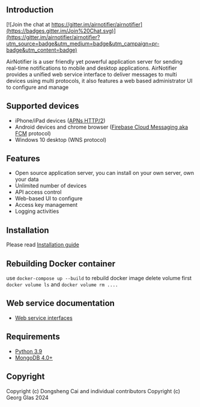 ## Introduction

[![Join the chat at https://gitter.im/airnotifier/airnotifier](https://badges.gitter.im/Join%20Chat.svg)](https://gitter.im/airnotifier/airnotifier?utm_source=badge&utm_medium=badge&utm_campaign=pr-badge&utm_content=badge)


AirNotifier is a user friendly yet powerful application server for sending real-time notifications to mobile and desktop applications. AirNotifier provides a unified web service interface to deliver messages to multi devices using multi protocols, it also features a web based administrator UI to configure and manage 

## Supported devices
- iPhone/iPad devices ([APNs HTTP/2](https://developer.apple.com/library/archive/documentation/NetworkingInternet/Conceptual/RemoteNotificationsPG/CommunicatingwithAPNs.html))
- Android devices and chrome browser ([Firebase Cloud Messaging aka FCM](https://firebase.google.com/docs/cloud-messaging) protocol)
- Windows 10 desktop (WNS protocol)

## Features
- Open source application server, you can install on your own server, own your data
- Unlimited number of devices
- API access control
- Web-based UI to configure
- Access key management
- Logging activities


## Installation

Please read [Installation guide](https://github.com/airnotifier/airnotifier/wiki/Installation)

## Rebuilding Docker container

use ```docker-compose up --build``` to rebuild docker image delete volume
first ```docker volume ls``` and ```docker volume rm ....```

## Web service documentation
- [Web service interfaces](https://github.com/airnotifier/airnotifier/wiki/API)

## Requirements

- [Python 3.9](http://www.python.org)
- [MongoDB 4.0+](http://www.mongodb.org/)

## Copyright
Copyright (c) Dongsheng Cai and individual contributors
Copyright (c) Georg Glas 2024
